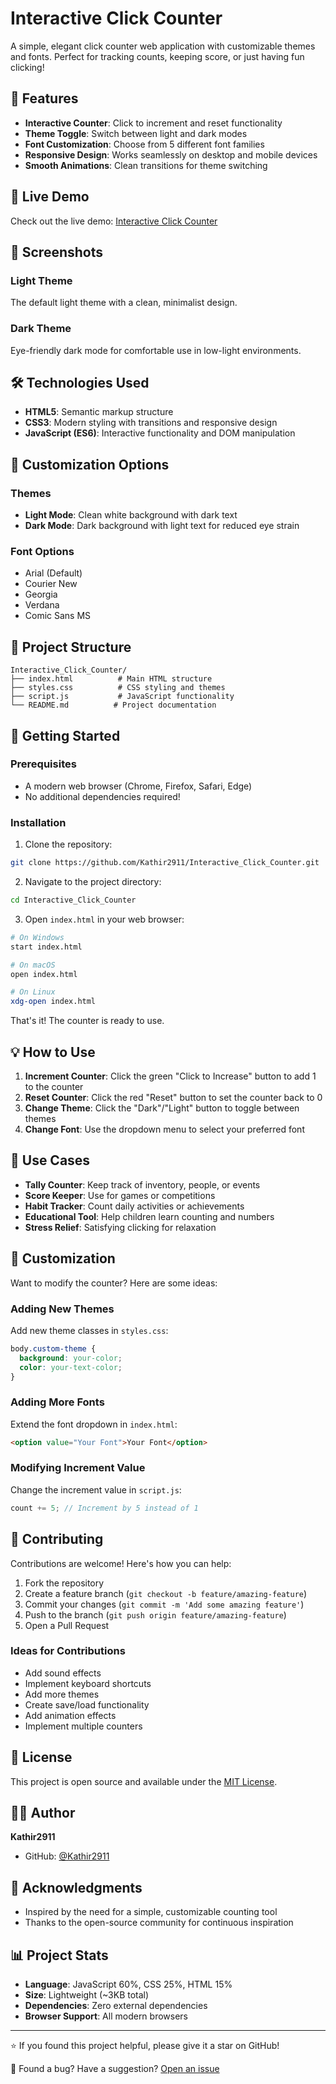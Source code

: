 # Interactive Click Counter

A simple, elegant click counter web application with customizable themes and fonts. Perfect for tracking counts, keeping score, or just having fun clicking!

## 🌟 Features

- **Interactive Counter**: Click to increment and reset functionality
- **Theme Toggle**: Switch between light and dark modes
- **Font Customization**: Choose from 5 different font families
- **Responsive Design**: Works seamlessly on desktop and mobile devices
- **Smooth Animations**: Clean transitions for theme switching

## 🚀 Live Demo

Check out the live demo: [Interactive Click Counter](https://github.com/Kathir2911/Interactive_Click_Counter)

## 📸 Screenshots

### Light Theme
The default light theme with a clean, minimalist design.

### Dark Theme
Eye-friendly dark mode for comfortable use in low-light environments.

## 🛠️ Technologies Used

- **HTML5**: Semantic markup structure
- **CSS3**: Modern styling with transitions and responsive design
- **JavaScript (ES6)**: Interactive functionality and DOM manipulation

## 🎨 Customization Options

### Themes
- **Light Mode**: Clean white background with dark text
- **Dark Mode**: Dark background with light text for reduced eye strain

### Font Options
- Arial (Default)
- Courier New
- Georgia
- Verdana
- Comic Sans MS

## 📁 Project Structure

```
Interactive_Click_Counter/
├── index.html          # Main HTML structure
├── styles.css          # CSS styling and themes
├── script.js           # JavaScript functionality
└── README.md          # Project documentation
```

## 🚀 Getting Started

### Prerequisites
- A modern web browser (Chrome, Firefox, Safari, Edge)
- No additional dependencies required!

### Installation

1. Clone the repository:
```bash
git clone https://github.com/Kathir2911/Interactive_Click_Counter.git
```

2. Navigate to the project directory:
```bash
cd Interactive_Click_Counter
```

3. Open `index.html` in your web browser:
```bash
# On Windows
start index.html

# On macOS
open index.html

# On Linux
xdg-open index.html
```

That's it! The counter is ready to use.

## 💡 How to Use

1. **Increment Counter**: Click the green "Click to Increase" button to add 1 to the counter
2. **Reset Counter**: Click the red "Reset" button to set the counter back to 0
3. **Change Theme**: Click the "Dark"/"Light" button to toggle between themes
4. **Change Font**: Use the dropdown menu to select your preferred font

## 🎯 Use Cases

- **Tally Counter**: Keep track of inventory, people, or events
- **Score Keeper**: Use for games or competitions
- **Habit Tracker**: Count daily activities or achievements
- **Educational Tool**: Help children learn counting and numbers
- **Stress Relief**: Satisfying clicking for relaxation

## 🔧 Customization

Want to modify the counter? Here are some ideas:

### Adding New Themes
Add new theme classes in `styles.css`:
```css
body.custom-theme {
  background: your-color;
  color: your-text-color;
}
```

### Adding More Fonts
Extend the font dropdown in `index.html`:
```html
<option value="Your Font">Your Font</option>
```

### Modifying Increment Value
Change the increment value in `script.js`:
```javascript
count += 5; // Increment by 5 instead of 1
```

## 🤝 Contributing

Contributions are welcome! Here's how you can help:

1. Fork the repository
2. Create a feature branch (`git checkout -b feature/amazing-feature`)
3. Commit your changes (`git commit -m 'Add some amazing feature'`)
4. Push to the branch (`git push origin feature/amazing-feature`)
5. Open a Pull Request

### Ideas for Contributions
- Add sound effects
- Implement keyboard shortcuts
- Add more themes
- Create save/load functionality
- Add animation effects
- Implement multiple counters

## 📝 License

This project is open source and available under the [MIT License](LICENSE).

## 👨‍💻 Author

**Kathir2911**
- GitHub: [@Kathir2911](https://github.com/Kathir2911)

## 🙏 Acknowledgments

- Inspired by the need for a simple, customizable counting tool
- Thanks to the open-source community for continuous inspiration

## 📊 Project Stats

- **Language**: JavaScript 60%, CSS 25%, HTML 15%
- **Size**: Lightweight (~3KB total)
- **Dependencies**: Zero external dependencies
- **Browser Support**: All modern browsers

---

⭐ If you found this project helpful, please give it a star on GitHub!

🐛 Found a bug? Have a suggestion? [Open an issue](https://github.com/Kathir2911/Interactive_Click_Counter/issues)

